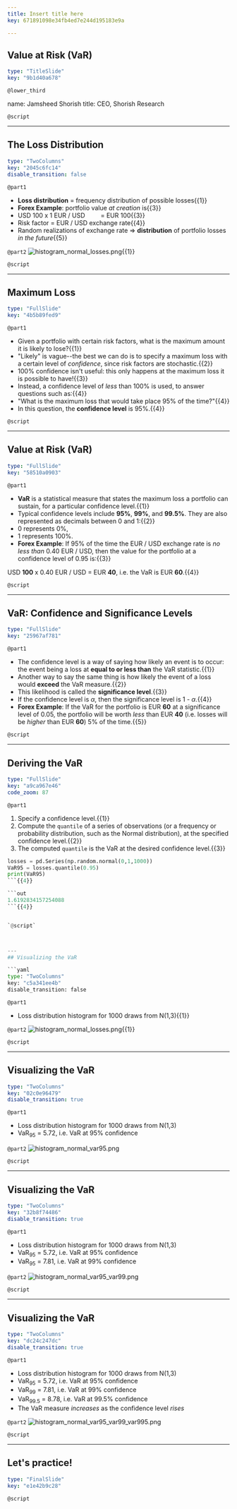 ```yaml
---
title: Insert title here
key: 671891098e34fb4ed7e244d195183e9a

---
```

## Value at Risk (VaR)

```yaml
type: "TitleSlide"
key: "9b1d40a678"
```

`@lower_third`

name: Jamsheed Shorish
title: CEO, Shorish Research


`@script`



---
## The Loss Distribution

```yaml
type: "TwoColumns"
key: "2045c6fc14"
disable_transition: false
```

`@part1`
- **Loss distribution** = frequency distribution of possible losses{{1}}
- **Forex Example**: portfolio value _at creation_ is{{3}}
 - USD 100 x 1 EUR / USD  &nbsp;&nbsp;&nbsp;&nbsp;&nbsp;&nbsp;&nbsp;&nbsp;= EUR 100{{3}}
 - Risk factor = EUR / USD exchange rate{{4}}
 - Random realizations of exchange rate => **distribution** of portfolio losses _in the future_{{5}}


`@part2`
![histogram_normal_losses.png](https://assets.datacamp.com/production/repositories/5100/datasets/a3aa6617fede7d82caa00f8e14988494f6042206/histogram_normal_losses.png){{1}}


`@script`



---
## Maximum Loss

```yaml
type: "FullSlide"
key: "4b5b89fed9"
```

`@part1`
- Given a portfolio with certain risk factors, what is the maximum amount it is likely to lose?{{1}}
- "Likely" is vague--the best we can do is to specify a maximum loss with a certain level of _confidence_, since risk factors are stochastic.{{2}}
- 100% confidence isn't useful: this only happens at the maximum loss it is possible to have!{{3}}
- Instead, a confidence level of _less_ than 100% is used, to answer questions such as:{{4}}
 - "What is the maximum loss that would take place 95% of the time?"{{4}}
 - In this question, the **confidence level** is 95%.{{4}}


`@script`



---
## Value at Risk (VaR)

```yaml
type: "FullSlide"
key: "58510a0903"
```

`@part1`
- **VaR** is a statistical measure that states the maximum loss a portfolio can sustain, for a particular confidence level.{{1}}
- Typical confidence levels include **95%**, **99%**, and **99.5%**. They are also represented as decimals between 0 and 1:{{2}}
 - 0 represents 0%,
 - 1 represents 100%.
- **Forex Example**: If 95% of the time the EUR / USD exchange rate is _no less than_ 0.40 EUR / USD, then the value for the portfolio at a confidence level of 0.95 is:{{3}}

USD **100** x 0.40 EUR / USD = EUR **40**, i.e. the VaR is EUR **60**.{{4}}


`@script`



---
## VaR: Confidence and Significance Levels

```yaml
type: "FullSlide"
key: "25967af781"
```

`@part1`
- The confidence level is a way of saying how likely an event is to occur: the event being a loss at **equal to or less than** the VaR statistic.{{1}}
- Another way to say the same thing is how likely the event of a loss would **exceed** the VaR measure.{{2}}
- This likelihood is called the **significance level**.{{3}}
- If the confidence level is $\alpha$, then the significance level is 1 - $\alpha$.{{4}}
- **Forex Example**: If the VaR for the portfolio is EUR **60** at a significance level of 0.05, the portfolio will be worth _less_ than EUR **40** (i.e. losses will be _higher_ than EUR **60**) 5% of the time.{{5}}


`@script`



---
## Deriving the VaR

```yaml
type: "FullSlide"
key: "a9ca967e46"
code_zoom: 87
```

`@part1`
1. Specify a confidence level.{{1}}
2. Compute the ```quantile``` of a series of observations (or a frequency or probability distribution, such as the Normal distribution), at the specified confidence level.{{2}}
3. The computed ```quantile``` is the VaR at the desired confidence level.{{3}}

```python
losses = pd.Series(np.random.normal(0,1,1000))
VaR95 = losses.quantile(0.95)
print(VaR95)
```{{4}}

```out
1.6192834157254088
```{{4}}


`@script`



---
## Visualizing the VaR

```yaml
type: "TwoColumns"
key: "c5a341ee4b"
disable_transition: false
```

`@part1`
- Loss distribution histogram for 1000 draws from N(1,3){{1}}


`@part2`
![histogram_normal_losses.png](https://assets.datacamp.com/production/repositories/5100/datasets/a3aa6617fede7d82caa00f8e14988494f6042206/histogram_normal_losses.png){{1}}


`@script`



---
## Visualizing the VaR

```yaml
type: "TwoColumns"
key: "02c0e96479"
disable_transition: true
```

`@part1`
- Loss distribution histogram for 1000 draws from N(1,3)
 - VaR$_{95}$ = 5.72, i.e. VaR at 95% confidence


`@part2`
![histogram_normal_var95.png](https://assets.datacamp.com/production/repositories/5100/datasets/63158dfbbaeeec4535d1504c4638710e151b9135/histogram_normal_var95.png)


`@script`



---
## Visualizing the VaR

```yaml
type: "TwoColumns"
key: "32b8f74486"
disable_transition: true
```

`@part1`
- Loss distribution histogram for 1000 draws from N(1,3)
 - VaR$_{95}$ = 5.72, i.e. VaR at 95% confidence
 - VaR$_{95}$ = 7.81, i.e. VaR at 99% confidence


`@part2`
![histogram_normal_var95_var99.png](https://assets.datacamp.com/production/repositories/5100/datasets/bd3794c2a9104571ae2b673ae8f5239779958594/histogram_normal_var95_var99.png)


`@script`



---
## Visualizing the VaR

```yaml
type: "TwoColumns"
key: "dc24c247dc"
disable_transition: true
```

`@part1`
- Loss distribution histogram for 1000 draws from N(1,3)
 - VaR$_{95}$ = 5.72, i.e. VaR at 95% confidence
 - VaR$_{99}$ = 7.81, i.e. VaR at 99% confidence
 - VaR$_{99.5}$ = 8.78, i.e. VaR at 99.5% confidence
- The VaR measure _increases_ as the confidence level _rises_


`@part2`
![histogram_normal_var95_var99_var995.png](https://assets.datacamp.com/production/repositories/5100/datasets/98a7ac8ef0f3c75f30db13f27e02313ba76752dd/histogram_normal_var95_var99_var995.png)


`@script`



---
## Let's practice!

```yaml
type: "FinalSlide"
key: "e1e42b9c28"
```

`@script`


